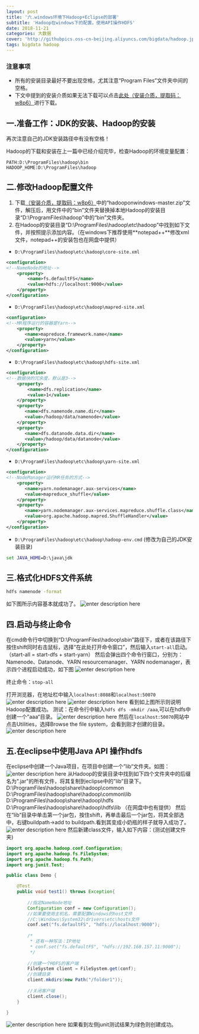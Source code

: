```yaml
---
layout: post
title: '六.windows环境下Hadoop+Eclipse的部署'
subtitle: 'Hadoop在windows下的配置，使用API操作HDFS'
date: 2018-11-21
categories: 大数据
cover: 'http://githubpics.oss-cn-beijing.aliyuncs.com/bigdata/hadoop.jpg'
tags: bigdata hadoop 
---
```


### 注意事项
* 所有的安装目录最好不要出现空格，尤其注意“Program Files”文件夹中间的空格。
* 下文中提到的安装介质如果无法下载可以点击[此处（安装介质，提取码：w8p6）][1]进行下载。

## 一.准备工作：JDK的安装、Hadoop的安装
再次注意自己的JDK安装路径中有没有空格！

Hadoop的下载和安装在上一篇中已经介绍完毕，检查Hadoop的环境变量配置：
```
PATH:D:\ProgramFiles\hadoop\bin
HADOOP_HOME:D:\ProgramFiles\hadoop
```

## 二.修改Hadoop配置文件
1.  下载[（安装介质，提取码：w8p6）][2]中的“hadooponwindows-master.zip”文件，解压后，用文件中的“bin”文件夹替换掉本地Hadoop的安装目录“D:\ProgramFiles\hadoop”中的“bin”文件夹。
2.  在Hadoop的安装目录“D:\ProgramFiles\hadoop\etc\hadoop”中找到如下文件，并按照提示添加内容。（在windows下推荐使用**notepad++**修改xml文件，notepad++的安装包也在网盘中提供）

* ```D:\ProgramFiles\hadoop\etc\hadoop\core-site.xml```
```xml
<configuration>
<!--NameNode的地址-->
    <property>
        <name>fs.defaultFS</name>
        <value>hdfs://localhost:9000</value>
    </property>
</configuration>
```
* ```D:\ProgramFiles\hadoop\etc\hadoop\mapred-site.xml```
```xml
<configuration>
<!--MR程序运行的容器是Yarn-->
    <property>
       <name>mapreduce.framework.name</name>
       <value>yarn</value>
    </property>
</configuration>
```
* ```D:\ProgramFiles\hadoop\etc\hadoop\hdfs-site.xml```
```xml
<configuration>
<!--数据块的冗余度，默认是3-->
    <property>
        <name>dfs.replication</name>
        <value>1</value>
    </property>
    <property>
       <name>dfs.namenode.name.dir</name>
       <value>/hadoop/data/namenode</value>
    </property>
    <property>
       <name>dfs.datanode.data.dir</name>
       <value>/hadoop/data/datanode</value>
    </property>
</configuration>
```

* ```D:\ProgramFiles\hadoop\etc\hadoop\yarn-site.xml```
```xml
<configuration>
<!--NodeManager运行MR任务的方式-->
    <property>
       <name>yarn.nodemanager.aux-services</name>
       <value>mapreduce_shuffle</value>
    </property>
    <property>
       <name>yarn.nodemanager.aux-services.mapreduce.shuffle.class</name>
       <value>org.apache.hadoop.mapred.ShuffleHandler</value>
    </property>
</configuration>
```

* ```D:\ProgramFiles\hadoop\etc\hadoop\hadoop-env.cmd```
(修改为自己的JDK安装目录)
```cmd
set JAVA_HOME=D:\java\jdk
```
## 三.格式化HDFS文件系统
```cmd
hdfs namenode -format
```
如下图所示内容基本就成功了。
![enter description here][3]

## 四.启动与终止命令
在cmd命令行中切换到“D:\ProgramFiles\hadoop\sbin”路径下，或者在该路径下按住shift同时右击鼠标，选择“在此处打开命令窗口”，然后输入```start-all```启动。（start-all = start-dfs + start-yarn）
然后会弹出四个命令行窗口，分别为：Namenode、Datanode、YARN resourcemanager、YARN nodemanager，表示四个进程启动成功，如下图
![enter description here][4]

终止命令：```stop-all```

打开浏览器，在地址栏中输入```localhost:8088```和```localhost:50070```
![enter description here][5]
![enter description here][6]
看到如上图所示则说明Hadoop配置成功。
测试：在命令行中输入```hdfs dfs -mkdir /aaa```,可以在hdfs中创建一个”aaa“目录。
![enter description here][7]
然后在```localhost:50070```网站中点击Utilities，选择Browse the file system，会看到刚才创建的目录。
![enter description here][8]

## 五.在eclipse中使用Java API 操作hdfs
在eclipse中创建一个Java项目，在项目中创建一个”lib“文件夹。如图：
![enter description here][9]
从Hadoop的安装目录中找到如下四个文件夹中的后缀名为".jar"的所有文件，将其复制到eclipse中的”lib”目录下。
D:\ProgramFiles\hadoop\share\hadoop\common\
D:\ProgramFiles\hadoop\share\hadoop\common\lib
D:\ProgramFiles\hadoop\share\hadoop\hdfs
D:\ProgramFiles\hadoop\share\hadoop\hdfs\lib
（在网盘中也有提供）
然后在“lib“目录中单击第一个jar包，按住shift，再单击最后一个jar包，将其全部选中，右键buildpath->add to buildpath.看到其变成小奶瓶的样子就导入成功了。
![enter description here][10]
然后新建class文件，输入如下内容：(测试创建文件夹)
```java
import org.apache.hadoop.conf.Configuration;
import org.apache.hadoop.fs.FileSystem;
import org.apache.hadoop.fs.Path;
import org.junit.Test;

public class Demo {

	@Test
	public void test1() throws Exception{
		
		//指定NameNode地址
		Configuration conf = new Configuration();
		//如果要使用主机名，需要配置Windows的host文件
		//C:\Windows\System32\drivers\etc\hosts文件
		conf.set("fs.defaultFS", "hdfs://localhost:9000");
		
		/*
		 * 还有一种写法：IP地址
		 * conf.set("fs.defaultFS", "hdfs://192.168.157.11:9000");
		 */
		
		//创建一个HDFS的客户端
		FileSystem client = FileSystem.get(conf);
		//创建目录
		client.mkdirs(new Path("/folder1"));
		
		//关闭客户端
		client.close();
	}

}
```
![enter description here][11]
如果看到左侧junit测试结果为绿色则创建成功。


  [1]: https://pan.baidu.com/s/1k_fURV8mb2uruBlMsKqpVw
  [2]: https://pan.baidu.com/s/1k_fURV8mb2uruBlMsKqpVw
  [3]: https://githubpics.oss-cn-beijing.aliyuncs.com/bigdata/win10EclipseHadoop/%E6%A0%BC%E5%BC%8F%E5%8C%96namenode.JPG
  [4]: https://githubpics.oss-cn-beijing.aliyuncs.com/bigdata/win10EclipseHadoop/%E5%90%AF%E5%8A%A8%E4%BF%A1%E6%81%AF.JPG
  [5]: https://githubpics.oss-cn-beijing.aliyuncs.com/bigdata/win10EclipseHadoop/hadoop%E5%90%AF%E5%8A%A8%E7%95%8C%E9%9D%A2.JPG
  [6]: https://githubpics.oss-cn-beijing.aliyuncs.com/bigdata/win10EclipseHadoop/hdfs%E5%90%AF%E5%8A%A8%E7%95%8C%E9%9D%A2.JPG
  [7]: https://githubpics.oss-cn-beijing.aliyuncs.com/bigdata/win10EclipseHadoop/%E5%88%9B%E5%BB%BA%E7%9B%AE%E5%BD%95.JPG
  [8]: https://githubpics.oss-cn-beijing.aliyuncs.com/bigdata/win10EclipseHadoop/%E6%98%BE%E7%A4%BA%E5%88%9B%E5%BB%BA%E7%9A%84%E7%9B%AE%E5%BD%95.JPG
  [9]: https://githubpics.oss-cn-beijing.aliyuncs.com/bigdata/win10EclipseHadoop/lib%E7%9B%AE%E5%BD%95.JPG
  [10]: https://githubpics.oss-cn-beijing.aliyuncs.com/bigdata/win10EclipseHadoop/jar%E5%AF%BC%E5%85%A5.JPG
  [11]: https://githubpics.oss-cn-beijing.aliyuncs.com/bigdata/win10EclipseHadoop/%E6%B5%8B%E8%AF%95%E6%88%90%E5%8A%9F.JPG